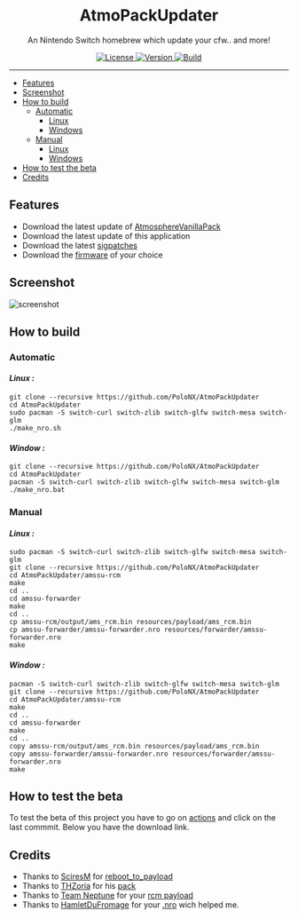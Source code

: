 <div align="center">
    <h1>AtmoPackUpdater</h1>
    <p>An Nintendo Switch homebrew which update your cfw.. and more!</p>
</div>

<p align="center">
    <a rel="LICENSE" href="https://github.com/PoloNX/AtmoPackUpdater/blob/master/LICENSE">
        <img src="https://img.shields.io/static/v1?label=license&message=GPLV3&labelColor=111111&color=0057da&style=for-the-badge&logo=data%3Aimage/png%3Bbase64%2CiVBORw0KGgoAAAANSUhEUgAAABQAAAATCAYAAACQjC21AAAACXBIWXMAAAsTAAALEwEAmpwYAAAAIGNIUk0AAHpFAACAgwAA/FcAAIDoAAB5FgAA8QEAADtfAAAcheDStWoAAAFGSURBVHjarJK9LgRhFIafWUuiEH/rJwrJClEq3IELUKgo3IrETWh0FC7BNVih0AoKBQoEydq11qMwm5yMsbPEm3yZd55zvnfO92VQKVhLak09UZeL%2BrsVZ9Qdv2tXnf1NYEndUushZFGthvemuq32FwWuq%2BeZid5DvZGpXambeYGr6qnd9dGldqaudQL3QuFWvVbbmaC6%2BprDr9WbwA4SdQW4BwaABb50CTykfjjwC%2BAx9SPAfOANYDxRCXpOnxNAM4ePA63Ul8NHR4E2QClsGgGG0jUR%2BFjglcAn8/pj4HTwUz/42FPJ68lOSDhCkR/O46XM0Qh3VcRH83jph%2BZefKUosBr8XA%2B%2BmufLAR4Dh6k/CrzWA691YOc/3Ejv6iNM3k59Xw%2B8D3gC9hN1ErjjfzSbqHVg8J8CG2XgBXgL4/9VCdD6HACaHdcHGCRMgQAAAABJRU5ErkJggg%3D%3D" alt=License>
    </a>
    <a rel="VERSION" href="https://github.com/PoloNX/AtmoPackUpdater">
        <img src="https://img.shields.io/static/v1?label=version&message=1.6.0&labelColor=111111&color=06f&style=for-the-badge" alt="Version">
    </a>
    <a rel="BUILD" href="https://github.com/PoloNX/AtmoPackUpdater/actions">
        <img src="https://img.shields.io/github/actions/workflow/status/PoloNX/AtmoPackUpdater/c-cpp.yml?branch=master &labelColor=111111&color=06f&style=for-the-badge" alt=Build>
    </a>
</p>

---
  
     

- [Features](#features)
- [Screenshot](#screenshot)
- [How to build](#how-to-build)
  - [Automatic](#automatic)
    - [Linux](#linux)
    - [Windows](#windows)
  - [Manual](#manual)
    - [Linux](#linux-1)
    - [Windows](#windows-1)
- [How to test the beta](#how-to-test-the-beta)
- [Credits](#credits)

## Features

- Download the latest update of [AtmosphereVanillaPack](https://github.com/THZoria/AtmoPack-Vanilla)
- Download the latest update of this application
- Download the latest [sigpatches](https://github.com/ITotalJustice/patches)
- Download the [firmware](https://github.com/THZoria/NX_Firmware) of your choice

## Screenshot

![screenshot](https://user-images.githubusercontent.com/57038157/183460024-e2e3441b-f448-41e8-a6d2-6d3da40907dd.jpg)

## How to build

### Automatic

#### *Linux :*  
```console
git clone --recursive https://github.com/PoloNX/AtmoPackUpdater  
cd AtmoPackUpdater  
sudo pacman -S switch-curl switch-zlib switch-glfw switch-mesa switch-glm  
./make_nro.sh
```  

#### *Window :* 
```console 
git clone --recursive https://github.com/PoloNX/AtmoPackUpdater  
cd AtmoPackUpdater  
pacman -S switch-curl switch-zlib switch-glfw switch-mesa switch-glm
./make_nro.bat
```
  
### Manual

#### *Linux :*  
```console
sudo pacman -S switch-curl switch-zlib switch-glfw switch-mesa switch-glm  
git clone --recursive https://github.com/PoloNX/AtmoPackUpdater  
cd AtmoPackUpdater/amssu-rcm  
make  
cd ..  
cd amssu-forwarder  
make  
cd ..  
cp amssu-rcm/output/ams_rcm.bin resources/payload/ams_rcm.bin  
cp amssu-forwarder/amssu-forwarder.nro resources/forwarder/amssu-forwarder.nro  
make
```  

#### *Window :* 
```console
pacman -S switch-curl switch-zlib switch-glfw switch-mesa switch-glm  
git clone --recursive https://github.com/PoloNX/AtmoPackUpdater  
cd AtmoPackUpdater/amssu-rcm
make
cd ..
cd amssu-forwarder
make
cd ..
copy amssu-rcm/output/ams_rcm.bin resources/payload/ams_rcm.bin  
copy amssu-forwarder/amssu-forwarder.nro resources/forwarder/amssu-forwarder.nro  
make
```

## How to test the beta

To test the beta of this project you have to go on [actions](https://github.com/PoloNX/AtmoPackUpdater/actions) and click on the last commmit. Below you have the download link.

## Credits 

- Thanks to [SciresM](https://github.com/SciresM) for [reboot_to_payload](https://github.com/Atmosphere-NX/Atmosphere/tree/master/troposphere/reboot_to_payload)
- Thanks to [THZoria](https://github.com/THZoria/THZoria) for his [pack](https://github.com/THZoria/AtmoPack-Vanilla)
- Thanks to [Team Neptune](https://github.com/Team-Neptune) for your [rcm payload](https://github.com/Team-Neptune/DeepSea-Updater/tree/master/rcm)
- Thanks to [HamletDuFromage](https://github.com/HamletDuFromage) for your [.nro](https://github.com/HamletDuFromage/aio-switch-updater) wich helped me.

